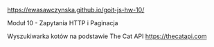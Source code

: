 https://ewasawczynska.github.io/goit-js-hw-10/

Moduł 10 - Zapytania HTTP i Paginacja

Wyszukiwarka kotów na podstawie The Cat API
https://thecatapi.com
